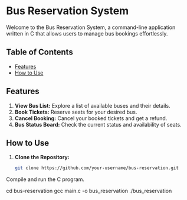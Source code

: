 # Bus Reservation System

Welcome to the Bus Reservation System, a command-line application written in C that allows users to manage bus bookings effortlessly.

## Table of Contents

- [Features](#features)
- [How to Use](#how-to-use)


## Features

1. **View Bus List:** Explore a list of available buses and their details.
2. **Book Tickets:** Reserve seats for your desired bus.
3. **Cancel Booking:** Cancel your booked tickets and get a refund.
4. **Bus Status Board:** Check the current status and availability of seats.

## How to Use

1. **Clone the Repository:**
   ```bash
   git clone https://github.com/your-username/bus-reservation.git

Compile and run the C program.

cd bus-reservation
gcc main.c -o bus_reservation
./bus_reservation
 
